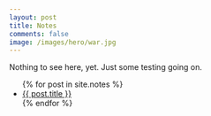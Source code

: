 ```yaml
---
layout: post
title: Notes
comments: false
image: /images/hero/war.jpg
---
```


Nothing to see here, yet. Just some testing going on.

<ul>
{% for post in site.notes %}
    <li>
        <a href="{{ post.url }}">{{ post.title }}</a>
    </li>
{% endfor %}
</ul>
